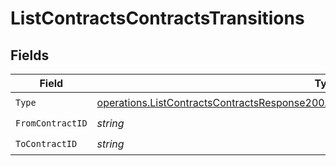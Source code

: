 # ListContractsContractsTransitions


## Fields

| Field                                                                                                                                                                                            | Type                                                                                                                                                                                             | Required                                                                                                                                                                                         | Description                                                                                                                                                                                      |
| ------------------------------------------------------------------------------------------------------------------------------------------------------------------------------------------------ | ------------------------------------------------------------------------------------------------------------------------------------------------------------------------------------------------ | ------------------------------------------------------------------------------------------------------------------------------------------------------------------------------------------------ | ------------------------------------------------------------------------------------------------------------------------------------------------------------------------------------------------ |
| `Type`                                                                                                                                                                                           | [operations.ListContractsContractsResponse200ApplicationJSONResponseBodyDataCurrentType](../../models/operations/listcontractscontractsresponse200applicationjsonresponsebodydatacurrenttype.md) | :heavy_check_mark:                                                                                                                                                                               | N/A                                                                                                                                                                                              |
| `FromContractID`                                                                                                                                                                                 | *string*                                                                                                                                                                                         | :heavy_check_mark:                                                                                                                                                                               | N/A                                                                                                                                                                                              |
| `ToContractID`                                                                                                                                                                                   | *string*                                                                                                                                                                                         | :heavy_check_mark:                                                                                                                                                                               | N/A                                                                                                                                                                                              |